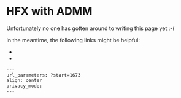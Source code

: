 # HFX with ADMM

Unfortunately no one has gotten around to writing this page yet :-(

In the meantime, the following links might be helpful:

- [](#Guidon2009)
- [](#Guidon2010)

```{youtube} snG4fbpI0_g
---
url_parameters: ?start=1673
align: center
privacy_mode:
---
```
